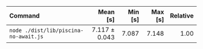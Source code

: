 | Command | Mean [s] | Min [s] | Max [s] | Relative |
|:---|---:|---:|---:|---:|
| `node ./dist/lib/piscina-no-await.js` | 7.117 ± 0.043 | 7.087 | 7.148 | 1.00 |
